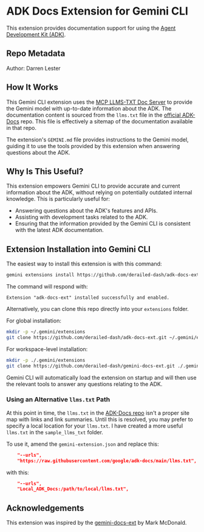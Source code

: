 # ADK Docs Extension for Gemini CLI

This extension provides documentation support for using the [Agent Development Kit (ADK)](https://google.github.io/adk-docs/).

## Repo Metadata

Author: Darren Lester

## How It Works

This Gemini CLI extension uses the [MCP LLMS-TXT Doc Server](https://pypi.org/project/mcpdoc/) to provide the Gemini model with up-to-date information about the ADK. The documentation content is sourced from the `llms.txt` file in the [official ADK-Docs](https://github.com/google/adk-docs) repo. This file is effectively a sitemap of the documentation available in that repo.

The extension's `GEMINI.md` file provides instructions to the Gemini model, guiding it to use the tools provided by this extension when answering questions about the ADK.

## Why Is This Useful?

This extension empowers Gemini CLI to provide accurate and current information about the ADK, without relying on potentially outdated internal knowledge. This is particularly useful for:

*   Answering questions about the ADK's features and APIs.
*   Assisting with development tasks related to the ADK.
*   Ensuring that the information provided by the Gemini CLI is consistent with the latest ADK documentation.

## Extension Installation into Gemini CLI

The easiest way to install this extension is with this command:

```bash
gemini extensions install https://github.com/derailed-dash/adk-docs-ext
```

The command will respond with: 

`Extension "adk-docs-ext" installed successfully and enabled.`

Alternatively, you can clone this repo directly into your `extensions` folder.

For global installation:

```bash
mkdir -p ~/.gemini/extensions
git clone https://github.com/derailed-dash/adk-docs-ext.git ~/.gemini/extensions/adk-docs-ext
```

For workspace-level installation:

```bash
mkdir -p ./.gemini/extensions
git clone https://github.com/derailed-dash/gemini-docs-ext.git ./.gemini/extensions/adk-docs-ext
```

Gemini CLI will automatically load the extension on startup and will then use the relevant tools to answer any questions relating to the ADK.

### Using an Alternative `llms.txt` Path

At this point in time, the `llms.txt` in the [ADK-Docs repo](https://github.com/google/adk-docs) isn't a proper site map with links and link summaries. Until this is resolved, you may prefer to specify a local location for your `llms.txt`. I have created a more useful `llms.txt` in the `sample_llms_txt` folder.

To use it, amend the `gemini-extension.json` and replace this:

```json
    "--urls",
    "https://raw.githubusercontent.com/google/adk-docs/main/llms.txt",
```

with this:

```json
    "--urls",
    "Local_ADK_Docs:/path/to/local/llms.txt",
```


## Acknowledgements

This extension was inspired by the [gemini-docs-ext](https://github.com/markmcd/gemini-docs-ext) by Mark McDonald.